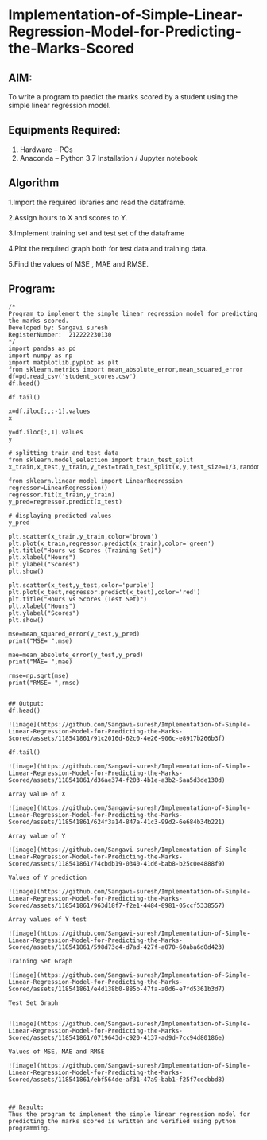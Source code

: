 # Implementation-of-Simple-Linear-Regression-Model-for-Predicting-the-Marks-Scored

## AIM:
To write a program to predict the marks scored by a student using the simple linear regression model. 

## Equipments Required:
1. Hardware – PCs
2. Anaconda – Python 3.7 Installation / Jupyter notebook

## Algorithm
1.Import the required libraries and read the dataframe.

2.Assign hours to X and scores to Y.

3.Implement training set and test set of the dataframe

4.Plot the required graph both for test data and training data.

5.Find the values of MSE , MAE and RMSE.




## Program:
```
/*
Program to implement the simple linear regression model for predicting the marks scored.
Developed by: Sangavi suresh
RegisterNumber:  212222230130
*/
import pandas as pd
import numpy as np
import matplotlib.pyplot as plt
from sklearn.metrics import mean_absolute_error,mean_squared_error
df=pd.read_csv('student_scores.csv')
df.head()

df.tail()

x=df.iloc[:,:-1].values
x

y=df.iloc[:,1].values
y

# splitting train and test data
from sklearn.model_selection import train_test_split
x_train,x_test,y_train,y_test=train_test_split(x,y,test_size=1/3,random_state=0)

from sklearn.linear_model import LinearRegression
regressor=LinearRegression()
regressor.fit(x_train,y_train)
y_pred=regressor.predict(x_test)

# displaying predicted values
y_pred

plt.scatter(x_train,y_train,color='brown')
plt.plot(x_train,regressor.predict(x_train),color='green')
plt.title("Hours vs Scores (Training Set)")
plt.xlabel("Hours")
plt.ylabel("Scores")
plt.show()

plt.scatter(x_test,y_test,color='purple')
plt.plot(x_test,regressor.predict(x_test),color='red')
plt.title("Hours vs Scores (Test Set)")
plt.xlabel("Hours")
plt.ylabel("Scores")
plt.show()

mse=mean_squared_error(y_test,y_pred)
print("MSE= ",mse)

mae=mean_absolute_error(y_test,y_pred)
print("MAE= ",mae)

rmse=np.sqrt(mse)
print("RMSE= ",rmse)


## Output:
df.head()

![image](https://github.com/Sangavi-suresh/Implementation-of-Simple-Linear-Regression-Model-for-Predicting-the-Marks-Scored/assets/118541861/91c2016d-62c0-4e26-906c-e8917b266b3f)

df.tail()

![image](https://github.com/Sangavi-suresh/Implementation-of-Simple-Linear-Regression-Model-for-Predicting-the-Marks-Scored/assets/118541861/d36ae374-f203-4b1e-a3b2-5aa5d3de130d)

Array value of X

![image](https://github.com/Sangavi-suresh/Implementation-of-Simple-Linear-Regression-Model-for-Predicting-the-Marks-Scored/assets/118541861/624f3a14-847a-41c3-99d2-6e684b34b221)

Array value of Y

![image](https://github.com/Sangavi-suresh/Implementation-of-Simple-Linear-Regression-Model-for-Predicting-the-Marks-Scored/assets/118541861/74cbdb19-0340-41d6-bab8-b25c0e4888f9)

Values of Y prediction

![image](https://github.com/Sangavi-suresh/Implementation-of-Simple-Linear-Regression-Model-for-Predicting-the-Marks-Scored/assets/118541861/963d18f7-f2e1-4484-8981-05ccf5338557)

Array values of Y test

![image](https://github.com/Sangavi-suresh/Implementation-of-Simple-Linear-Regression-Model-for-Predicting-the-Marks-Scored/assets/118541861/598d73c4-d7ad-427f-a070-60aba6d8d423)

Training Set Graph

![image](https://github.com/Sangavi-suresh/Implementation-of-Simple-Linear-Regression-Model-for-Predicting-the-Marks-Scored/assets/118541861/e4d138b0-885b-47fa-a0d6-e7fd5361b3d7)

Test Set Graph


![image](https://github.com/Sangavi-suresh/Implementation-of-Simple-Linear-Regression-Model-for-Predicting-the-Marks-Scored/assets/118541861/0719643d-c920-4137-ad9d-7cc94d80186e)

Values of MSE, MAE and RMSE

![image](https://github.com/Sangavi-suresh/Implementation-of-Simple-Linear-Regression-Model-for-Predicting-the-Marks-Scored/assets/118541861/ebf564de-af31-47a9-bab1-f25f7cecbbd8)



## Result:
Thus the program to implement the simple linear regression model for predicting the marks scored is written and verified using python programming.
